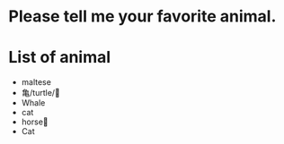 # Please tell me your favorite animal.

# List of animal
- maltese
- 亀/turtle/🐢
- Whale
- cat
- horse🐴
- Cat
